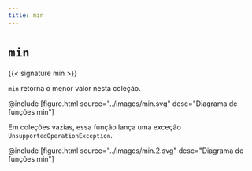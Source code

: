 ```yaml
---
title: min
---
```


# `min`

{{< signature min >}}

`min` retorna o menor valor nesta coleção.

@include [figure.html source="../images/min.svg" desc="Diagrama de funções min"]

Em coleções vazias, essa função lança uma exceção `UnsupportedOperationException`.

@include [figure.html source="../images/min.2.svg" desc="Diagrama de funções min"]
